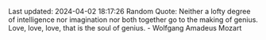 Last updated: 2024-04-02 18:17:26
Random Quote: Neither a lofty degree of intelligence nor imagination nor both together go to the making of genius. Love, love, love, that is the soul of genius. - Wolfgang Amadeus Mozart